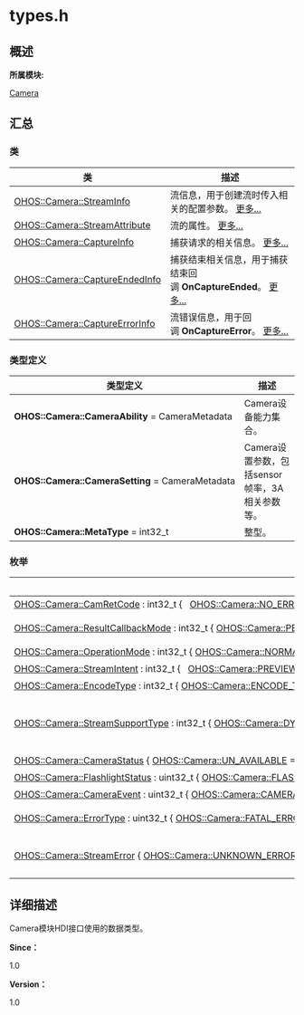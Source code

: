 # types.h


## **概述**

**所属模块:**

[Camera](_camera.md)


## **汇总**


### 类

  | 类 | 描述 | 
| -------- | -------- |
| [OHOS::Camera::StreamInfo](_o_h_o_s_1_1_camera_1_1_stream_info.md) | 流信息，用于创建流时传入相关的配置参数。&nbsp;[更多...](_o_h_o_s_1_1_camera_1_1_stream_info.md) | 
| [OHOS::Camera::StreamAttribute](_o_h_o_s_1_1_camera_1_1_stream_attribute.md) | 流的属性。&nbsp;[更多...](_o_h_o_s_1_1_camera_1_1_stream_attribute.md) | 
| [OHOS::Camera::CaptureInfo](_o_h_o_s_1_1_camera_1_1_capture_info.md) | 捕获请求的相关信息。&nbsp;[更多...](_o_h_o_s_1_1_camera_1_1_capture_info.md) | 
| [OHOS::Camera::CaptureEndedInfo](_o_h_o_s_1_1_camera_1_1_capture_ended_info.md) | 捕获结束相关信息，用于捕获结束回调&nbsp;**OnCaptureEnded**。&nbsp;[更多...](_o_h_o_s_1_1_camera_1_1_capture_ended_info.md) | 
| [OHOS::Camera::CaptureErrorInfo](_o_h_o_s_1_1_camera_1_1_capture_error_info.md) | 流错误信息，用于回调&nbsp;**OnCaptureError**。&nbsp;[更多...](_o_h_o_s_1_1_camera_1_1_capture_error_info.md) | 


### 类型定义

  | 类型定义 | 描述 | 
| -------- | -------- |
| **OHOS::Camera::CameraAbility**&nbsp;=&nbsp;CameraMetadata | Camera设备能力集合。 | 
| **OHOS::Camera::CameraSetting**&nbsp;=&nbsp;CameraMetadata | Camera设置参数，包括sensor帧率，3A相关参数等。 | 
| **OHOS::Camera::MetaType**&nbsp;=&nbsp;int32_t | 整型。 | 


### 枚举

  | 枚举 | 描述 | 
| -------- | -------- |
| [OHOS::Camera::CamRetCode](_camera.md#camretcode)&nbsp;:&nbsp;int32_t&nbsp;{&nbsp;&nbsp;&nbsp;[OHOS::Camera::NO_ERROR](_camera.md#gga9ecee2f0e6599644dc440c9e1c553b80aac4124a539038c0eb9752f19bd41db9a)&nbsp;=&nbsp;0,&nbsp;[OHOS::Camera::CAMERA_BUSY](_camera.md#gga9ecee2f0e6599644dc440c9e1c553b80a6d812337e14eb19f8afb2e70f3aad1a0)&nbsp;=&nbsp;-1,&nbsp;[OHOS::Camera::INSUFFICIENT_RESOURCES](_camera.md#gga9ecee2f0e6599644dc440c9e1c553b80a7250a9e68d64f0804d92f99e8cbc1e7e)&nbsp;=&nbsp;-2,&nbsp;[OHOS::Camera::INVALID_ARGUMENT](_camera.md#gga9ecee2f0e6599644dc440c9e1c553b80a9cfb72153a13ecf08abb34d59bec2223)&nbsp;=&nbsp;-3,&nbsp;&nbsp;&nbsp;[OHOS::Camera::METHOD_NOT_SUPPORTED](_camera.md#gga9ecee2f0e6599644dc440c9e1c553b80ae66837f5eefe837cf5777083e1aaadcc)&nbsp;=&nbsp;-4,&nbsp;[OHOS::Camera::CAMERA_CLOSED](_camera.md#gga9ecee2f0e6599644dc440c9e1c553b80a0322e66dfb3b398ead3bd50c823415cd)&nbsp;=&nbsp;-5,&nbsp;[OHOS::Camera::DEVICE_ERROR](_camera.md#gga9ecee2f0e6599644dc440c9e1c553b80a2b74d8a616b4360eec8826d9810c03c0)&nbsp;=&nbsp;-6&nbsp;} | HDI接口的返回值。&nbsp;[更多...](_camera.md#camretcode) | 
| [OHOS::Camera::ResultCallbackMode](_camera.md#resultcallbackmode)&nbsp;:&nbsp;int32_t&nbsp;{&nbsp;[OHOS::Camera::PER_FRAME](_camera.md#gga0290782009631708fe5351c54f019353a25a4a7cc14577e328d08dd1a758f784c),&nbsp;[OHOS::Camera::ON_CHANGED](_camera.md#gga0290782009631708fe5351c54f019353ab84abaca84197e5e75dc1210519ea37c)&nbsp;} | metadata的上报模式。&nbsp;[更多...](_camera.md#resultcallbackmode) | 
| [OHOS::Camera::OperationMode](_camera.md#operationmode)&nbsp;:&nbsp;int32_t&nbsp;{&nbsp;[OHOS::Camera::NORMAL](_camera.md#ggac397708a7aefbcf48c8a32b8af367ffda66a457d6883b55722bda11ac9a47e4dd)&nbsp;=&nbsp;0&nbsp;} | 流的使用模式。&nbsp;[更多...](_camera.md#operationmode) | 
| [OHOS::Camera::StreamIntent](_camera.md#streamintent)&nbsp;:&nbsp;int32_t&nbsp;{&nbsp;&nbsp;&nbsp;[OHOS::Camera::PREVIEW](_camera.md#gga2b195a400dc0113b8185900ddc231c19a2ec888585737101c7bc133d302e4ce0a)&nbsp;=&nbsp;0,&nbsp;[OHOS::Camera::VIDEO](_camera.md#gga2b195a400dc0113b8185900ddc231c19ad480442d11e56ef84ac7018df5637b6a)&nbsp;=&nbsp;1,&nbsp;[OHOS::Camera::STILL_CAPTURE](_camera.md#gga2b195a400dc0113b8185900ddc231c19a5898656f053185f8a374bc35cbd4d784)&nbsp;=&nbsp;2,&nbsp;[OHOS::Camera::POST_VIEW](_camera.md#gga2b195a400dc0113b8185900ddc231c19a67891a15f68cdc23c2b1bb6fdfe2d72f)&nbsp;=&nbsp;3,&nbsp;&nbsp;&nbsp;[OHOS::Camera::ANALYZE](_camera.md#gga2b195a400dc0113b8185900ddc231c19a817268e94893ff41b8a03147dfbbc94b)&nbsp;=&nbsp;4,&nbsp;[OHOS::Camera::CUSTOM](_camera.md#gga2b195a400dc0113b8185900ddc231c19a4ca8b162608a384d4335d04a56ac3e72)&nbsp;=&nbsp;5&nbsp;} | 流的类型。&nbsp;[更多...](_camera.md#streamintent) | 
| [OHOS::Camera::EncodeType](_camera.md#encodetype)&nbsp;:&nbsp;int32_t&nbsp;{&nbsp;[OHOS::Camera::ENCODE_TYPE_NULL](_camera.md#gga57d3c5974b8119b90f6f43592bd4b1d1af72ea69717272db8b03c0d2281c2f221)&nbsp;=&nbsp;0,&nbsp;[OHOS::Camera::ENCODE_TYPE_H264](_camera.md#gga57d3c5974b8119b90f6f43592bd4b1d1a6d21ce4760d97641e66c9a6a58df6105)&nbsp;=&nbsp;1,&nbsp;[OHOS::Camera::ENCODE_TYPE_H265](_camera.md#gga57d3c5974b8119b90f6f43592bd4b1d1a60e25172afdb6ca5f18db408485c1cdf)&nbsp;=&nbsp;2,&nbsp;[OHOS::Camera::ENCODE_TYPE_JPEG](_camera.md#gga57d3c5974b8119b90f6f43592bd4b1d1a1cf15a45d92fa0eae74c778f09d4bae7)&nbsp;=&nbsp;3&nbsp;} | 流数据的编码类型。&nbsp;[更多...](_camera.md#encodetype) | 
| [OHOS::Camera::StreamSupportType](_camera.md#streamsupporttype)&nbsp;:&nbsp;int32_t&nbsp;{&nbsp;[OHOS::Camera::DYNAMIC_SUPPORTED](_camera.md#gga2de5b91b51f744902c071f89d9302d56a96466427b9427c04c0a9f9a74e21b222),&nbsp;[OHOS::Camera::RE_CONFIGURED_REQUIRED](_camera.md#gga2de5b91b51f744902c071f89d9302d56afb9ebd5b0f7137f06e0b636247e7419e),&nbsp;[OHOS::Camera::NOT_SUPPORTED](_camera.md#gga2de5b91b51f744902c071f89d9302d56a5e0d17d563241a98d968bbdb5facf05e)&nbsp;} | 动态配置流的切换方式，使用场景参考&nbsp;[IsStreamsSupported](_camera.md#isstreamssupported)&nbsp;。&nbsp;[更多...](_camera.md#streamsupporttype) | 
| [OHOS::Camera::CameraStatus](_camera.md#camerastatus)&nbsp;{&nbsp;[OHOS::Camera::UN_AVAILABLE](_camera.md#ggac2c065c30743f0053f460a6683845dadaefabd193aca6ec50ad022c4003b079bd)&nbsp;=&nbsp;0,&nbsp;[OHOS::Camera::AVAILABLE](_camera.md#ggac2c065c30743f0053f460a6683845dada41bd9156c9456c38aa47cf0b8b2486a2)&nbsp;=&nbsp;1&nbsp;} | Camera设备状态。&nbsp;[更多...](_camera.md#camerastatus) | 
| [OHOS::Camera::FlashlightStatus](_camera.md#flashlightstatus)&nbsp;:&nbsp;uint32_t&nbsp;{&nbsp;[OHOS::Camera::FLASHLIGHT_OFF](_camera.md#gga1a82bc94cb6ff38f7fd0dfcffab71df3a624df2112053caa6316c6ee443758d1a)&nbsp;=&nbsp;0,&nbsp;[OHOS::Camera::FLASHLIGHT_ON](_camera.md#gga1a82bc94cb6ff38f7fd0dfcffab71df3a9f360d5fdf77e2f7c1c123f3ba45bc0c)&nbsp;=&nbsp;1,&nbsp;[OHOS::Camera::FLASHLIGHT_UNAVAILABLE](_camera.md#gga1a82bc94cb6ff38f7fd0dfcffab71df3a7fae7a9c7a791d240f3b6f6399988e8c)&nbsp;=&nbsp;2&nbsp;} | 闪光灯状态。&nbsp;[更多...](_camera.md#flashlightstatus) | 
| [OHOS::Camera::CameraEvent](_camera.md#cameraevent)&nbsp;:&nbsp;uint32_t&nbsp;{&nbsp;[OHOS::Camera::CAMERA_EVENT_DEVICE_ADD](_camera.md#gga14253812c3a39d52d827589bf5e5b970a85028d1dd16bef4b3f60e9543f2c89d8)&nbsp;=&nbsp;0,&nbsp;[OHOS::Camera::CAMERA_EVENT_DEVICE_RMV](_camera.md#gga14253812c3a39d52d827589bf5e5b970a715b664103cdf584fb48ed5e7c591c06)&nbsp;=&nbsp;1&nbsp;} | Camera事件。&nbsp;[更多...](_camera.md#cameraevent) | 
| [OHOS::Camera::ErrorType](_camera.md#errortype)&nbsp;:&nbsp;uint32_t&nbsp;{&nbsp;[OHOS::Camera::FATAL_ERROR](_camera.md#gga4d1b650185695d9df8652593a7bc522dad0dde9e602d14d5b583be24c5014f998)&nbsp;=&nbsp;0,&nbsp;[OHOS::Camera::REQUEST_TIMEOUT](_camera.md#gga4d1b650185695d9df8652593a7bc522da2b8e229bcb457de66e7b2882502a4df6)&nbsp;=&nbsp;1&nbsp;} | 设备错误类型，用于设备错误回调&nbsp;**OnError**。&nbsp;[更多...](_camera.md#errortype) | 
| [OHOS::Camera::StreamError](_camera.md#streamerror)&nbsp;{&nbsp;[OHOS::Camera::UNKNOWN_ERROR](_camera.md#gga376e6d566c73ec98e29b7dd93763aee6ae724e09ec34e66e49c86734ceffa2a26)&nbsp;=&nbsp;0,&nbsp;[OHOS::Camera::BUFFER_LOST](_camera.md#gga376e6d566c73ec98e29b7dd93763aee6a9300ec08f81b121b74ec589fca815952)&nbsp;=&nbsp;1&nbsp;} | 流错误类型，用于流错误类型&nbsp;**CaptureErrorInfo**。&nbsp;[更多...](_camera.md#streamerror) | 


## **详细描述**

Camera模块HDI接口使用的数据类型。

**Since：**

1.0

**Version：**

1.0
